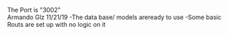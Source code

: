 
The Port is "3002"<br>
Armando Glz 11/21/19
-The data base/ models areready to use
-Some basic Routs are set up with no logic on it 
